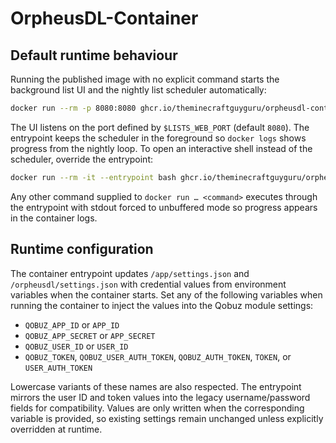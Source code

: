 # OrpheusDL-Container

## Default runtime behaviour

Running the published image with no explicit command starts the background list UI and
the nightly list scheduler automatically:

```bash
docker run --rm -p 8080:8080 ghcr.io/theminecraftguyguru/orpheusdl-container
```

The UI listens on the port defined by `$LISTS_WEB_PORT` (default `8080`). The entrypoint
keeps the scheduler in the foreground so `docker logs` shows progress from the nightly
loop. To open an interactive shell instead of the scheduler, override the entrypoint:

```bash
docker run --rm -it --entrypoint bash ghcr.io/theminecraftguyguru/orpheusdl-container
```

Any other command supplied to `docker run … <command>` executes through the entrypoint
with stdout forced to unbuffered mode so progress appears in the container logs.

## Runtime configuration

The container entrypoint updates `/app/settings.json` and `/orpheusdl/settings.json` with
credential values from environment variables when the container starts. Set any of the
following variables when running the container to inject the values into the Qobuz module
settings:

- `QOBUZ_APP_ID` or `APP_ID`
- `QOBUZ_APP_SECRET` or `APP_SECRET`
- `QOBUZ_USER_ID` or `USER_ID`
- `QOBUZ_TOKEN`, `QOBUZ_USER_AUTH_TOKEN`, `QOBUZ_AUTH_TOKEN`, `TOKEN`, or `USER_AUTH_TOKEN`

Lowercase variants of these names are also respected. The entrypoint mirrors the user ID
and token values into the legacy username/password fields for compatibility. Values are
only written when the corresponding variable is provided, so existing settings remain
unchanged unless explicitly overridden at runtime.
